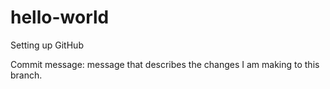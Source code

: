 # hello-world
Setting up GitHub

Commit message: message that describes the changes I am making to this branch. 

